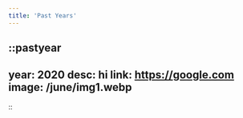 ```yaml
---
title: 'Past Years'
---
```


::pastyear
---
year: 2020
desc: hi
link: https://google.com
image: /june/img1.webp
---
::